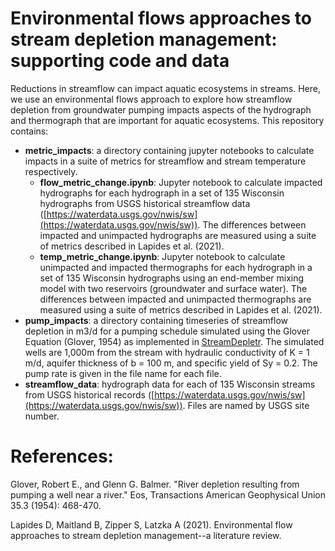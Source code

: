 # Environmental flows approaches to stream depletion management: supporting code and data

Reductions in streamflow can impact aquatic ecosystems in streams. Here, we use an environmental flows approach to explore how streamflow depletion from groundwater pumping impacts aspects of the hydrograph and thermograph that are important for aquatic ecosystems. This repository contains:
* **metric_impacts**: a directory containing jupyter notebooks to calculate impacts in a suite of metrics for streamflow and stream temperature respectively.
    * **flow_metric_change.ipynb**: Jupyter notebook to calculate impacted hydrographs for each hydrograph in a set of 135 Wisconsin hydrographs from USGS historical streamflow data ([https://waterdata.usgs.gov/nwis/sw](https://waterdata.usgs.gov/nwis/sw)). The differences between impacted and unimpacted hydrographs are measured using a suite of metrics described in Lapides et al. (2021).
    * **temp_metric_change.ipynb**: Jupyter notebook to calculate unimpacted and impacted thermographs for each hydrograph in a set of 135 Wisconsin hydrographs using an end-member mixing model with two reservoirs (groundwater and surface water). The differences between impacted and unimpacted thermographs are measured using a suite of metrics described in Lapides et al. (2021).
* **pump_impacts**: a directory containing timeseries of streamflow depletion in m3/d for a pumping schedule simulated using the Glover Equation (Glover, 1954) as implemented in [StreamDepletr](https://cran.r-project.org/web/packages/streamDepletr/index.html). The simulated wells are 1,000m from the stream with  hydraulic conductivity of K = 1 m/d, aquifer thickness of b = 100 m, and specific yield of Sy = 0.2. The pump rate is given in the file name for each file.
* **streamflow_data**: hydrograph data for each of 135 Wisconsin streams from USGS historical records ([https://waterdata.usgs.gov/nwis/sw](https://waterdata.usgs.gov/nwis/sw)). Files are named by USGS site number.


# References:

Glover, Robert E., and Glenn G. Balmer. "River depletion resulting from pumping a well near a river." Eos, Transactions American Geophysical Union 35.3 (1954): 468-470.

Lapides D, Maitland B, Zipper S, Latzka A (2021). Environmental flow approaches to stream depletion management--a literature review.
